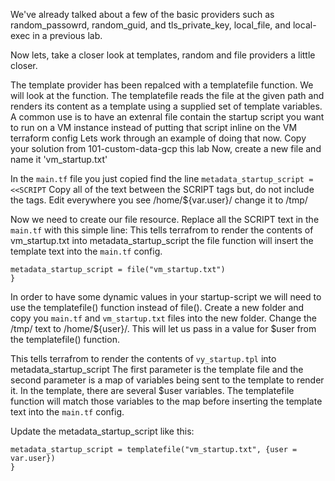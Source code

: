 We've already talked about a few of the basic providers such as random_passowrd, random_guid, and tls_private_key, local_file, and local-exec
in a previous lab.

Now lets, take a closer look at templates, random and file providers a little closer.

The template provider has been repalced with a templatefile function. We will look at the function.
The templatefile reads the file at the given path and renders its content as a template using a supplied set of template variables. 
A common use is to have an extenral file contain the startup script you want to run on a VM instance instead of putting that script inline on the VM terraform config
Lets work through an example of doing that now.
Copy your solution from 101-custom-data-gcp this lab
Now, create a new file and name it 'vm_startup.txt'

In the `main.tf` file you just copied find the line `metadata_startup_script = <<SCRIPT`
Copy all of the text between the SCRIPT tags but, do not include the tags.
Edit everywhere you see /home/${var.user}/ change it to /tmp/


Now we need to create our file resource. 
Replace all the SCRIPT text in the `main.tf` with this simple line:
This tells terrafrom to render the contents of vm_startup.txt into metadata_startup_script
the file function will insert the template text into the `main.tf` config.

```hcl
metadata_startup_script = file("vm_startup.txt")
}
```
In order to have some dynamic values in your startup-script we will need to use the templatefile() function instead of file().
Create a new folder and copy you `main.tf` and `vm_startup.txt` files into the new folder.
Change the /tmp/ text to /home/${user}/. This will let us pass in a value for $user from the templatefile() function.

This tells terrafrom to render the contents of `vy_startup.tpl` into metadata_startup_script
The first parameter is the template file and the second parameter is a map of variables being sent to the template to render it.
In the template, there are several $user variables. The templatefile function will match those variables to the map before inserting the template text into the `main.tf` config.

Update the metadata_startup_script like this:
```hcl
metadata_startup_script = templatefile("vm_startup.txt", {user = var.user})
}
```